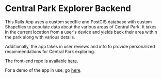 # Central Park Explorer Backend

This Rails App uses a custom seedfile and PostGIS database with custom Shapefiles to populate data about the various areas of Central Park. It takes in the current location from a user's device and yields back their area within the park along with various details.

Additionally, the app takes in user reviews and info to provide personalized recommendations for Central Park exploring.

The front-end repo is available [here](https://github.com/NickyEXE/Central-Park-Explorer).

For a demo of the app in use, go [here](https://www.youtube.com/watch?v=ifG5abztRGU).
